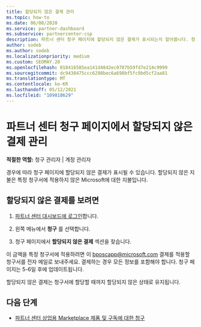 ```yaml
---
title: 할당되지 않은 결제 관리
ms.topic: how-to
ms.date: 06/08/2020
ms.service: partner-dashboard
ms.subservice: partnercenter-csp
description: 파트너 센터 청구 페이지에 할당되지 않은 결제가 표시되는지 알아봅니다. 청구서에 적용하는 방법도 알아봅니다.
author: sodeb
ms.author: sodeb
ms.localizationpriority: medium
ms.custom: SEOMAY.20
ms.openlocfilehash: 018416585ea141d4842ec0787b59fd7e214c9999
ms.sourcegitcommit: dc9438475ccc6298bec6a698bf5fc9bd5cf2aa81
ms.translationtype: MT
ms.contentlocale: ko-KR
ms.lasthandoff: 05/12/2021
ms.locfileid: "109818629"
---
```

# <a name="manage-unallocated-payments-on-your-partner-center-billing-page"></a>파트너 센터 청구 페이지에서 할당되지 않은 결제 관리

**적절한 역할:** 청구 관리자 | 계정 관리자

경우에 따라 청구 페이지에 할당되지 않은 결제가 표시될 수 있습니다. 할당되지 않은 지불은 특정 청구서에 적용하지 않은 Microsoft에 대한 지불입니다.

## <a name="to-view-your-unallocated-payments"></a>할당되지 않은 결제를 보려면

1. [파트너 센터 대시보드에 로그인](https://partner.microsoft.com/dashboard/home)합니다.

2. 왼쪽 메뉴에서 **청구** 를 선택합니다.

3. 청구 페이지에서 **할당되지 않은 결제** 섹션을 찾습니다. 

이 금액을 특정 청구서에 적용하려면 이 bposcapp@microsoft.com 결제를 적용할 청구서를 전자 메일로 보내주세요. 결제하는 경우 모든 정보를 포함해야 합니다. 청구 페이지는 5-6일 후에 업데이트됩니다. 

할당되지 않은 결제는 청구서에 할당할 때까지 할당되지 않은 상태로 유지됩니다. 

## <a name="next-steps"></a>다음 단계

- [파트너 센터 상업용 Marketplace 제품 및 구독에 대한 청구](csp-commercial-marketplace-billing.md)
